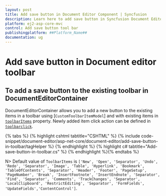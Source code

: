 ```yaml
---
layout: post
title: Add save button in Document Editor Component | Syncfusion
description: Learn here to add save button in Syncfusion Document Editor component of Syncfusion Essential JS 2 and more.
platform: ej2-asp-core-mvc
control: Add save button tool bar 
publishingplatform: ##Platform_Name##
documentation: ug
---
```



# Add save button in Document editor toolbar

## To add a save button to the existing toolbar in DocumentEditorContainer

DocumentEditorContainer allows you to add a new button to the existing items in a toolbar using [`CustomToolbarItemModel`] and with existing items in [`toolbarItems`](https://help.syncfusion.com/cr/aspnetcore-js2/Syncfusion.EJ2.DocumentEditor.DocumentEditorContainer.html#Syncfusion_EJ2_DocumentEditor_DocumentEditorContainer_ToolbarItems) property. Newly added item click action can be defined in [`toolbarclick`](https://help.syncfusion.com/cr/aspnetcore-js2/Syncfusion.EJ2.DocumentEditor.DocumentEditorContainer.html#Syncfusion_EJ2_DocumentEditor_DocumentEditorContainer_ToolbarClick).


{% tabs %}
{% highlight cshtml tabtitle="CSHTML" %}
{% include code-snippet/document-editor/asp-net-core/document-editor/add-save-button-in-toolbar/tagHelper %}
{% endhighlight %}
{% highlight c# tabtitle="Add-save-button-in-toolbar.cs" %}
{% endhighlight %}{% endtabs %}


N> Default value of `ToolbarItems` is `['New', 'Open', 'Separator', 'Undo', 'Redo', 'Separator', 'Image', 'Table', 'Hyperlink', 'Bookmark', 'TableOfContents', 'Separator', 'Header', 'Footer', 'PageSetup', 'PageNumber', 'Break', 'InsertFootnote', 'InsertEndnote', 'Separator', 'Find', 'Separator', 'Comments', 'TrackChanges', 'Separator', 'LocalClipboard', 'RestrictEditing', 'Separator', 'FormFields', 'UpdateFields','ContentControl']`.